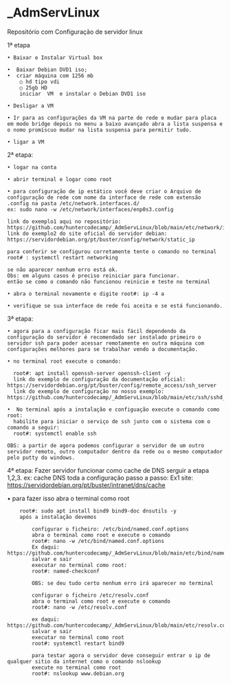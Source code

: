 # _AdmServLinux
Repositório com Configuração de servidor linux



1ª etapa

    • Baixar e Instalar Virtual box 

    •  Baixar Debian DVD1 iso;
    •  criar máquina com 1256 mb 
        ○ hd tipo vdi   
        ○ 25gb HD 
        iniciar  VM  e instalar o Debian DVD1 iso

    • Desligar a VM 

    • Ir para as configurações da VM na parte de rede e mudar para placa em modo bridge depois no menu a baixo avançado abra a lista suspensa e o nomo promíscuo mudar na lista suspensa para permitir tudo.

    • ligar a VM 


2ª etapa: 

    • logar na conta 

    • abrir terminal e logar como root 

    • para configuração de ip estático você deve criar o Arquivo de configuração de rede com nome da interface de rede com extensão .config na pasta /etc/network.interfaces.d/
    ex: sudo nano -w /etc/network/interfaces/enp0s3.config

    link do exemplo1 aqui no repositório: https://github.com/huntercodecamp/_AdmServLinux/blob/main/etc/network/interfaces.d/enp0s3.config
    link do exemplo2 do site oficial do servidor debian: https://servidordebian.org/pt/buster/config/network/static_ip

    para conferir se configurou corretamente tente o comando no terminal root# : systemctl restart networking 

    se não aparecer nenhum erro está ok. 
    Obs: em alguns casos é preciso reiniciar para funcionar. 
    então se como o comando não funcionou reinicie e teste no terminal 

    • abra o terminal novamente e digite root#: ip -4 a

    • verifique se sua interface de rede foi aceita e se está funcionando.
    


3ª etapa: 

    • agora para a configuração ficar mais fácil dependendo da configuração do servidor é recomendado ser instalado primeiro o servidor ssh para poder acessar remotamente en outra máquina com configurações melhores para se trabalhar vendo a documentação.

    • no terminal root execute o comando: 

      root#: apt install openssh-server openssh-client -y 
      link do exemplo de configuração da documentação oficial: https://servidordebian.org/pt/buster/config/remote_access/ssh_server
      link do exemplo de configuração no nosso exemplo: https://github.com/huntercodecamp/_AdmServLinux/blob/main/etc/ssh/sshd_config

    •  No terminal após a instalação e configuação execute o comando como root: 
      habilite para iniciar o serviço de ssh junto com o sistema com o comando a seguir:
      root#: systemctl enable ssh

    OBS: a partir de agora podemos configurar o servidor de um outro servidor remoto, outro computador dentro da rede ou o mesmo computador pelo putty do windows.



4ª etapa: Fazer servidor funcionar como cache de DNS serguir a etapa 1,2,3.
    ex: cache DNS toda a configuração passo a passo: Ex1 site: https://servidordebian.org/pt/buster/intranet/dns/cache
   
   •  para fazer isso abra o terminal como root
    
        root#: sudo apt install bind9 bind9-doc dnsutils -y
        após a instalação devemos 
        
            configurar o ficheiro: /etc/bind/named.conf.options
            abra o terminal como root e execute o comando
            root#: nano -w /etc/bind/named.conf.options
            Ex daqui: https://github.com/huntercodecamp/_AdmServLinux/blob/main/etc/bind/named.conf.options
            salvar e sair
            executar no terminal como root: 
            root#: named-checkconf
            
            OBS: se deu tudo certo nenhum erro irá aparecer no terminal
            
            configurar o ficheiro /etc/resolv.conf
            abra o terminal como root e execute o comando 
            root#: nano -w /etc/resolv.conf
            
            ex daqui: https://github.com/huntercodecamp/_AdmServLinux/blob/main/etc/resolv.conf
            salvar e sair 
            executar no terminal como root 
            root#: systemctl restart bind9
            
            para testar agora o servidor deve conseguir entrar o ip de qualquer sitio da internet como o comando nslookup
            execute no terminal como root
            root#: nslookup www.debian.org
            
            
        
    
    
    








